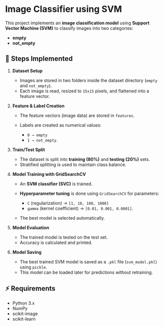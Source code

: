 
# Image Classifier using SVM

This project implements an **image classification model** using **Support Vector Machine (SVM)** to classify images into two categories:

* **empty**
* **not\_empty**

## 📌 Steps Implemented

1. **Dataset Setup**

   * Images are stored in two folders inside the dataset directory (`empty` and `not_empty`).
   * Each image is read, resized to `15x15` pixels, and flattened into a feature vector.

2. **Feature & Label Creation**

   * The feature vectors (image data) are stored in `features`.
   * Labels are created as numerical values:

     * `0 → empty`
     * `1 → not_empty`.

3. **Train/Test Split**

   * The dataset is split into **training (80%)** and **testing (20%)** sets.
   * Stratified splitting is used to maintain class balance.

4. **Model Training with GridSearchCV**

   * An **SVM classifier (SVC)** is trained.
   * **Hyperparameter tuning** is done using `GridSearchCV` for parameters:

     * `C` (regularization) → `[1, 10, 100, 1000]`
     * `gamma` (kernel coefficient) → `[0.01, 0.001, 0.0001]`.
   * The best model is selected automatically.

5. **Model Evaluation**

   * The trained model is tested on the test set.
   * Accuracy is calculated and printed.

6. **Model Saving**

   * The best trained SVM model is saved as a `.pkl` file (`svm_model.pkl`) using `pickle`.
   * This model can be loaded later for predictions without retraining.

## ⚡ Requirements

* Python 3.x
* NumPy
* scikit-image
* scikit-learn


